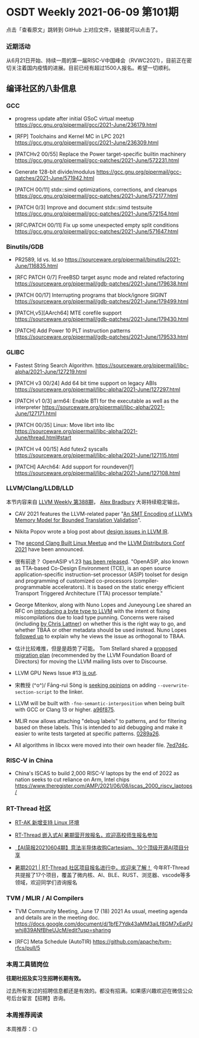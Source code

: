 # OSDT Weekly 2021-06-09 第101期

点击「查看原文」跳转到 GitHub 上对应文件，链接就可以点击了。

### 近期活动

从6月21日开始、持续一周的第一届RISC-V中国峰会（RVWC2021），目前正在密切关注着国内疫情的进展。目前已经有超过1500人报名。希望一切顺利。

## 编译社区的八卦信息

### GCC

- progress update after initial GSoC virtual meetup
  https://gcc.gnu.org/pipermail/gcc/2021-June/236179.html

- [RFP] Toolchains and Kernel MC in LPC 2021
  https://gcc.gnu.org/pipermail/gcc/2021-June/236309.html

- [PATCHv2 00/55] Replace the Power target-specific builtin machinery
  https://gcc.gnu.org/pipermail/gcc-patches/2021-June/572231.html

- Generate 128-bit divide/modulus
  https://gcc.gnu.org/pipermail/gcc-patches/2021-June/571942.html

- [PATCH 00/11] stdx::simd optimizations, corrections, and cleanups
  https://gcc.gnu.org/pipermail/gcc-patches/2021-June/572177.html

- [PATCH 0/3] Improve and document stdx::simd testsuite
  https://gcc.gnu.org/pipermail/gcc-patches/2021-June/572154.html

- [RFC/PATCH 00/11] Fix up some unexpected empty split conditions
  https://gcc.gnu.org/pipermail/gcc-patches/2021-June/571647.html


### Binutils/GDB

- PR2589, ld vs. ld.so
  https://sourceware.org/pipermail/binutils/2021-June/116835.html

- [RFC PATCH 0/7] FreeBSD target async mode and related refactoring
  https://sourceware.org/pipermail/gdb-patches/2021-June/179638.html

- [PATCH 00/17] Interrupting programs that block/ignore SIGINT
  https://sourceware.org/pipermail/gdb-patches/2021-June/179499.html

- [PATCH,v5][AArch64] MTE corefile support
  https://sourceware.org/pipermail/gdb-patches/2021-June/179430.html

- [PATCH] Add Power 10 PLT instruction patterns
  https://sourceware.org/pipermail/gdb-patches/2021-June/179533.html

### GLIBC

- Fastest String Search Algorithm.
  https://sourceware.org/pipermail/libc-alpha/2021-June/127219.html

- [PATCH v3 00/24] Add 64 bit time support on legacy ABIs
  https://sourceware.org/pipermail/libc-alpha/2021-June/127297.html

- [PATCH v1 0/3] arm64: Enable BTI for the executable as well as the interpreter
  https://sourceware.org/pipermail/libc-alpha/2021-June/127171.html

- [PATCH 00/35] Linux: Move librt into libc
  https://sourceware.org/pipermail/libc-alpha/2021-June/thread.html#start

- [PATCH v4 00/15] Add futex2 syscalls
  https://sourceware.org/pipermail/libc-alpha/2021-June/127115.html

- [PATCH] AArch64: Add support for roundeven[f]
  https://sourceware.org/pipermail/libc-alpha/2021-June/127108.html

### LLVM/Clang/LLDB/LLD

本节内容来自 [LLVM Weekly 第388期](http://llvmweekly.org/issue/388)，
[Alex Bradbury](https://www.linkedin.com/in/alex-bradbury/) 大哥持续稳定输出。

* CAV 2021 features the LLVM-related paper "[An SMT Encoding of LLVM’s Memory Model for Bounded Translation Validation](https://web.ist.utl.pt/nuno.lopes/pubs/alive2-mem-cav21.pdf)".

* Nikita Popov wrote a blog post about [design issues in LLVM IR](https://www.npopov.com/2021/06/02/Design-issues-in-LLVM-IR.html).

* The [second Clang Built Linux Meetup](https://lists.llvm.org/pipermail/llvm-dev/2021-June/150863.html) and the [LLVM Distributors Conf 2021](https://lists.llvm.org/pipermail/llvm-dev/2021-June/150861.html) have been announced.

* 很有前途？ OpenASIP v1.23 [has been released](https://lists.llvm.org/pipermail/llvm-dev/2021-June/150853.html).
  "OpenASIP, also known as TTA-based Co-Design Environment (TCE), is an open source application-specific instruction-set processor (ASIP) toolset for design and programming of customized co-processors (compiler-programmable accelerators). It is based on the static energy efficient Transport Triggered Architecture (TTA) processor template."

* George Mitenkov, along with Nuno Lopes and Juneyoung Lee shared an RFC on [introducing a byte type to LLVM](https://lists.llvm.org/pipermail/llvm-dev/2021-June/150883.html) with the intent ot fixing miscompilations due to load type punning. Concerns were raised (including [by Chris Lattner](https://lists.llvm.org/pipermail/llvm-dev/2021-June/150883.html)) on whether this is the right way to go, and whether TBAA or other metadata should be used instead. Nuno Lopes [followed up](https://lists.llvm.org/pipermail/llvm-dev/2021-June/150920.html) to explain why he views the issue as orthogonal to TBAA.

* 估计比较难推，但是是趋势了可能。 Tom Stellard shared a [proposed migration plan](https://lists.llvm.org/pipermail/llvm-dev/2021-June/150823.html) (recommended by the LLVM Foundation Board of Directors) for moving the LLVM mailing lists over to Discourse.

* LLVM GPU News Issue #13 [is out](https://lists.llvm.org/pipermail/llvm-dev/2021-June/150885.html).

* 宋教授 (^o^)/ Fāng-ruì Sòng is [seeking opinions](https://lists.llvm.org/pipermail/llvm-dev/2021-June/150871.html) on adding `--overwrite-section-script` to the linker.

* LLVM will be built with `-fno-semantic-interposition` when being built with GCC or Clang 13 or higher.
  [a96f875](https://reviews.llvm.org/rGa96f875fe98d).

* MLIR now allows attaching "debug labels" to patterns, and for filtering based on these labels. This is intended to aid debugging and make it easier to write tests targeted at specific patterns.
  [0289a26](https://reviews.llvm.org/rG0289a2692e0e).

* All algorithms in libcxx were moved into their own header file.
  [7ed7d4c](https://reviews.llvm.org/rG7ed7d4ccb899).

### RISC-V in China

- China's ISCAS to build 2,000 RISC-V laptops by the end of 2022 as nation seeks to cut reliance on Arm, Intel chips
  https://www.theregister.com/AMP/2021/06/08/iscas_2000_riscv_laptops/

### RT-Thread 社区

- [RT-AK 新增支持 Linux 环境](https://mp.weixin.qq.com/s/gBzgSfZduZAeWGtv3shFNQ)

- [RT-Thread 嵌入式AI 暑期营开放报名，欢迎高校师生报名参加](https://mp.weixin.qq.com/s/6ctspU2x4urXVgzege2ZsQ)

- [【AI简报20210604期】意法半导体收购Cartesiam、10个顶级开源AI项目分享](https://mp.weixin.qq.com/s/arhtyFEvQwoSSxJqPpacbQ)

- [暑期2021 | RT-Thread 社区项目报名进行中，欢迎来了解！](https://mp.weixin.qq.com/s/m2CT0D_OBCAnsAw4M6Ynlg) 今年RT-Thread共提报了17个项目，覆盖了微内核、AI、BLE、RUST、浏览器、vscode等多领域，欢迎同学们咨询报名

### TVM / MLIR / AI Compilers

- TVM Community Meeting, June 17 (18) 2021
  As usual, meeting agenda and details are in the meeting doc.
  https://docs.google.com/document/d/1bfE7Ydk43aMM3aiLf8GM7xEatPJwhj839ANfBheUJcM/edit?usp=sharing


- [RFC] Meta Schedule (AutoTIR)
  https://github.com/apache/tvm-rfcs/pull/5

### 本周工具链岗位

**往期社招及实习生招聘长期有效。**

过去所有发过的招聘信息都还是有效的。都没有招满。如果感兴趣欢迎在微信公众号后台留言【招聘】咨询。

### 本周推荐阅读

本周推荐：《》
